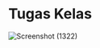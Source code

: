 # Tugas Kelas

![Screenshot (1322)](https://github.com/user-attachments/assets/752656a5-6ef7-4bc4-8d97-20f02b73c66a)

